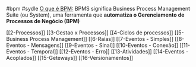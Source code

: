 #bpm #sydle 
[O que é BPM:](https://www.sydle.com/br/blog/bpms-componentes-5f04d53c25565a666987ab83)
BPMS significa Business Process Management Suite (ou System), uma ferramenta que **automatiza o Gerenciamento de Processos de Negócio (BPM)**

[[2-Processos]]
[[3-Gestao x Processos]]
[[4-Ciclos de processos]]
[[5-Business Process Management]]
[[6-Raias]]
[[7-Eventos - Simples]]
[[8-Eventos - Mensagens]]
[[9-Eventos - Sinal]]
[[10-Eventos - Conexão]]
[[11-Eventos - Temporal]]
[[12-Eventos - Erro]]
[[13-Atividades]]
[[14-Eventos - Acoplados]]
[[15-Geteways]]
[[16-Versionamentos]]

